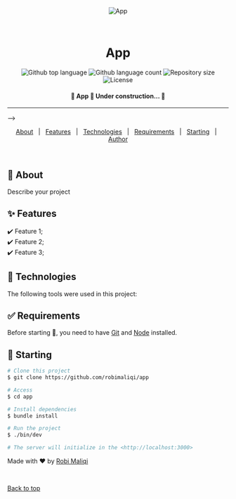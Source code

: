 <div align="center" id="top"> 
  <img src="./.github/app.gif" alt="App" />

&#xa0;

  <!-- <a href="https://app.netlify.app">Demo</a> -->
</div>

<h1 align="center">App</h1>

<p align="center">
  <img alt="Github top language" src="https://img.shields.io/github/languages/top/robimaliqi/app?color=56BEB8">

  <img alt="Github language count" src="https://img.shields.io/github/languages/count/robimaliqi/app?color=56BEB8">

  <img alt="Repository size" src="https://img.shields.io/github/repo-size/robimaliqi/app?color=56BEB8">

  <img alt="License" src="https://img.shields.io/github/license/robimaliqi/app?color=56BEB8">

  <!-- <img alt="Github issues" src="https://img.shields.io/github/issues/robimaliqi/app?color=56BEB8" /> -->

  <!-- <img alt="Github forks" src="https://img.shields.io/github/forks/robimaliqi/app?color=56BEB8" /> -->

  <!-- <img alt="Github stars" src="https://img.shields.io/github/stars/robimaliqi/app?color=56BEB8" /> -->
</p>

<!-- Status -->

<h4 align="center">
	🚧  App 🚀 Under construction...  🚧
</h4>

<hr> -->

<p align="center">
  <a href="#dart-about">About</a> &#xa0; | &#xa0; 
  <a href="#sparkles-features">Features</a> &#xa0; | &#xa0;
  <a href="#rocket-technologies">Technologies</a> &#xa0; | &#xa0;
  <a href="#white_check_mark-requirements">Requirements</a> &#xa0; | &#xa0;
  <a href="#checkered_flag-starting">Starting</a> &#xa0; | &#xa0;
  <a href="https://github.com/robimaliqi" target="_blank">Author</a>
</p>

<br>

## :dart: About

Describe your project

## :sparkles: Features

:heavy_check_mark: Feature 1;\
:heavy_check_mark: Feature 2;\
:heavy_check_mark: Feature 3;

## :rocket: Technologies

The following tools were used in this project:

<!-- - [Expo](https://expo.io/)
- [Node.js](https://nodejs.org/en/)
- [React](https://pt-br.reactjs.org/)
- [React Native](https://reactnative.dev/)
- [TypeScript](https://www.typescriptlang.org/) -->

## :white_check_mark: Requirements

Before starting :checkered_flag:, you need to have [Git](https://git-scm.com) and [Node](https://nodejs.org/en/) installed.

## :checkered_flag: Starting

```bash
# Clone this project
$ git clone https://github.com/robimaliqi/app

# Access
$ cd app

# Install dependencies
$ bundle install

# Run the project
$ ./bin/dev

# The server will initialize in the <http://localhost:3000>
```

Made with :heart: by <a href="https://github.com/robimaliqi" target="_blank">Robi Maliqi</a>

&#xa0;

<a href="#top">Back to top</a>
